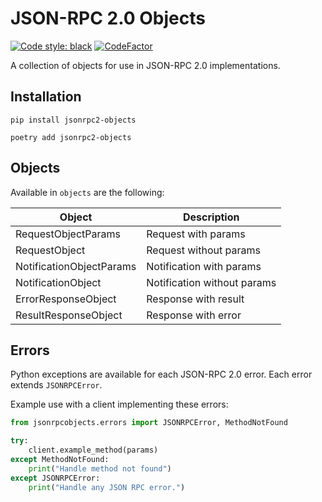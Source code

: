 # JSON-RPC 2.0 Objects

[![Code style: black](https://img.shields.io/badge/code%20style-black-000000.svg)](https://github.com/psf/black)
[![CodeFactor](https://www.codefactor.io/repository/github/matthew-burkard/jsonrpc2-objects/badge)](https://www.codefactor.io/repository/github/matthew-burkard/jsonrpc2-objects)

A collection of objects for use in JSON-RPC 2.0 implementations.

## Installation

```shell
pip install jsonrpc2-objects
```

```shell
poetry add jsonrpc2-objects
```

## Objects

Available in `objects` are the following:

| Object                   | Description                 |
|--------------------------|-----------------------------|
| RequestObjectParams      | Request with params         |
| RequestObject            | Request without params      |
| NotificationObjectParams | Notification with params    |
| NotificationObject       | Notification without params |
| ErrorResponseObject      | Response with result        |
| ResultResponseObject     | Response with error         |

## Errors

Python exceptions are available for each JSON-RPC 2.0 error. Each error
extends `JSONRPCError`.

Example use with a client implementing these errors:

```python
from jsonrpcobjects.errors import JSONRPCError, MethodNotFound

try:
    client.example_method(params)
except MethodNotFound:
    print("Handle method not found")
except JSONRPCError:
    print("Handle any JSON RPC error.")
```
